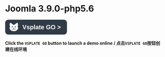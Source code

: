 # Joomla 3.9.0-php5.6

<a href="https://www.vsplate.com/?docker-compose=https://github.com/vsplate/dcenvs/joomla/3.9.0-php5.6"><img alt="VSPLATE GO" src="https://raw.githubusercontent.com/vsplate/images/master/vsgo_btn.png" width="200px"></a>

**Click the `VSPLATE GO` button to launch a demo online / 点击`VSPLATE GO`按钮创建在线环境**